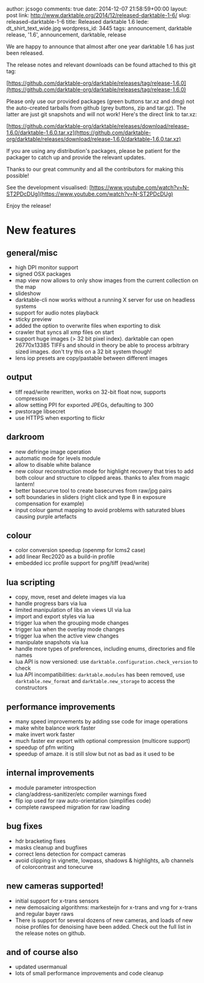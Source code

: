 author: jcsogo
comments: true
date: 2014-12-07 21:58:59+00:00
layout: post
link: http://www.darktable.org/2014/12/released-darktable-1-6/
slug: released-darktable-1-6
title: Released darktable 1.6
lede: dt_shirt_text_wide.jpg
wordpress_id: 3445
tags: announcement, darktable release, '1.6', announcement, darktable, release

We are happy to announce that almost after one year darktable 1.6 has just been released.

The release notes and relevant downloads can be found attached to this git tag:

[https://github.com/darktable-org/darktable/releases/tag/release-1.6.0](https://github.com/darktable-org/darktable/releases/tag/release-1.6.0)

Please only use our provided packages (green buttons tar.xz and dmg) not the auto-created tarballs from github (grey buttons, zip and tar.gz). The latter are just git snapshots and will not work! Here's the direct link to tar.xz:

[https://github.com/darktable-org/darktable/releases/download/release-1.6.0/darktable-1.6.0.tar.xz](https://github.com/darktable-org/darktable/releases/download/release-1.6.0/darktable-1.6.0.tar.xz)

If you are using any distribution's packages, please be patient for the packager to catch up and provide the relevant updates.

Thanks to our great community and all the contributors for making this possible!

See the development visualised: [https://www.youtube.com/watch?v=N-ST2PDcDUg](https://www.youtube.com/watch?v=N-ST2PDcDUg)

Enjoy the release!

# New features

## general/misc

* high DPI monitor support
* signed OSX packages
* map view now allows to only show images from the current collection on the map
* slideshow
* darktable-cli now works without a running X server for use on headless systems
* support for audio notes playback
* sticky preview
* added the option to overwrite files when exporting to disk
* crawler that syncs all xmp files on start
* support huge images (> 32 bit pixel index). darktable can open 26770x13385 TIFFs and should in theory be able to process arbitrary sized images. don't try this on a 32 bit system though!
* lens iop presets are copy/pastable between different images

## output

* tiff read/write rewritten, works on 32-bit float now, supports compression
* allow setting PPI for exported JPEGs, defaulting to 300
* pwstorage libsecret
* use HTTPS when exporting to flickr

## darkroom

* new defringe image operation
* automatic mode for levels module
* allow to disable white balance
* new colour reconstruction mode for highlight recovery that tries to add both colour and structure to clipped areas. thanks to a1ex from magic lantern!
* better basecurve tool to create basecurves from raw/jpg pairs
* soft boundaries in sliders (right click and type 8 in exposure compensation for example)
* input colour gamut mapping to avoid problems with saturated blues causing purple artefacts

## colour

* color conversion speedup (openmp for lcms2 case)
* add linear Rec2020 as a build-in profile
* embedded icc profile support for png/tiff (read/write)

## lua scripting

* copy, move, reset and delete images via lua
* handle progress bars via lua
* limited manipulation of libs an views UI via lua
* import and export styles via lua
* trigger lua when the grouping mode changes
* trigger lua when the overlay mode changes
* trigger lua when the active view changes
* manipulate snapshots via lua
* handle more types of preferences, including enums, directories and file names
* lua API is now versioned: use `darktable.configuration.check_version` to check
* lua API incompatibilities: `darktable.modules` has been removed, use `darktable.new_format` and `darktable.new_storage` to access the constructors

## performance improvements

* many speed improvements by adding sse code for image operations
* make white balance work faster
* make invert work faster
* much faster exr export with optional compression (multicore support)
* speedup of pfm writing
* speedup of amaze. it is still slow but not as bad as it used to be

## internal improvements

* module parameter introspection
* clang/address-sanitizer/etc compiler warnings fixed
* flip iop used for raw auto-orientation (simplifies code)
* complete rawspeed migration for raw loading

## bug fixes

* hdr bracketing fixes
* masks cleanup and bugfixes
* correct lens detection for compact cameras
* avoid clipping in vignette, lowpass, shadows & highlights, a/b channels of colorcontrast and tonecurve

## new cameras supported!

* initial support for x-trans sensors
* new demosaicing algorithms: markesteijn for x-trans and vng for x-trans and regular bayer raws
* There is support for several dozens of new cameras, and loads of new noise profiles for denoising have been added. Check out the full list in the release notes on github.

## and of course also

* updated usermanual
* lots of small performance improvements and code cleanup
